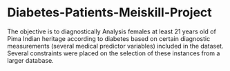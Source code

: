 # Diabetes-Patients-Meiskill-Project
The objective is to diagnostically Analysis females at least 21 years old of Pima  Indian heritage according to diabetes based on certain diagnostic measurements  (several medical predictor variables) included in the dataset. Several constraints  were placed on the selection of these instances from a larger database.
